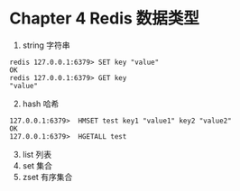 # Chapter 4 Redis 数据类型

1. string 字符串

```
redis 127.0.0.1:6379> SET key "value"
OK
redis 127.0.0.1:6379> GET key
"value"
```

2. hash 哈希

```
127.0.0.1:6379>  HMSET test key1 "value1" key2 "value2"
OK
127.0.0.1:6379>  HGETALL test
```

3. list 列表
4. set 集合
5. zset 有序集合